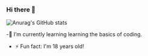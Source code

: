 ### Hi there 👋
![Anurag's GitHub stats](https://github-readme-stats.vercel.app/api?username=YoonPink&show_icons=true&theme=jolly)

-🌱 I’m currently learning learning the basics of coding.
- ⚡ Fun fact: I'm 18 years old!
<!--
**YoonPink/YoonPink** is a ✨ _special_ ✨ repository because its `README.md` (this file) appears on your GitHub profile.
